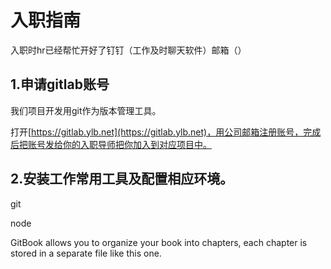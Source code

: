 # 入职指南

入职时hr已经帮忙开好了钉钉（工作及时聊天软件）邮箱（）

## 1.申请gitlab账号

我们项目开发用git作为版本管理工具。

打开[https://gitlab.ylb.net](https://gitlab.ylb.net)，用公司邮箱注册账号，完成后把账号发给你的入职导师把你加入到对应项目中。

## 2.安装工作常用工具及配置相应环境。

git

node

GitBook allows you to organize your book into chapters, each chapter is stored in a separate file like this one.

